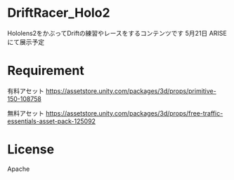 # DriftRacer_Holo2
Hololens2をかぶってDriftの練習やレースをするコンテンツです
5月21日 ARISE にて展示予定


# Requirement
有料アセット
https://assetstore.unity.com/packages/3d/props/primitive-150-108758

無料アセット
https://assetstore.unity.com/packages/3d/props/free-traffic-essentials-asset-pack-125092

# License
Apache
